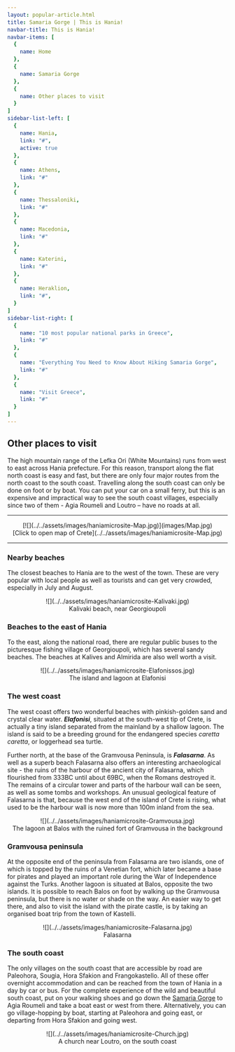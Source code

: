 ```yaml
---
layout: popular-article.html
title: Samaria Gorge | This is Hania!
navbar-title: This is Hania!
navbar-items: [
  {
    name: Home
  },
  {
    name: Samaria Gorge
  },
  {
    name: Other places to visit
  }
]
sidebar-list-left: [
  {
    name: Hania,
    link: "#",
    active: true
  },
  {
    name: Athens,
    link: "#"
  },
  {
    name: Thessaloniki,
    link: "#"
  },
  {
    name: Macedonia,
    link: "#"
  },
  {
    name: Katerini,
    link: "#"
  },
  {
    name: Heraklion,
    link: "#",
  }
]
sidebar-list-right: [
  {
    name: "10 most popular national parks in Greece",
    link: "#"
  },
  {
    name: "Everything You Need to Know About Hiking Samaria Gorge",
    link: "#"
  },
  {
    name: "Visit Greece",
    link: "#"
  }
]
---
```

## Other places to visit

The high mountain range of the Lefka Ori (White Mountains) runs from west to east across Hania prefecture. For this reason, transport along the flat north coast is easy and fast, but there are only four major routes from the north coast to the south coast. Travelling along the south coast can only be done on foot or by boat. You can put your car on a small ferry, but this is an expensive and impractical way to see the south coast villages, especially since two of them - Agia Roumeli and Loutro – have no roads at all.

***
<center>[![](../../assets/images/haniamicrosite-Map.jpg)](images/Map.jpg)</center>

<center>[Click to open map of Crete](../../assets/images/haniamicrosite-Map.jpg)</center>

***

### Nearby beaches

The closest beaches to Hania are to the west of the town. These are very popular with local people as well as tourists and can get very crowded, especially in July and August.

<center>![](../../assets/images/haniamicrosite-Kalivaki.jpg)</center>

<center>Kalivaki beach, near Georgioupoli</center>

### Beaches to the east of Hania

To the east, along the national road, there are regular public buses to the picturesque fishing village of Georgioupoli, which has several sandy beaches. The beaches at Kalives and Almirida are also well worth a visit.

<center>![](../../assets/images/haniamicrosite-Elafonissos.jpg)</center>

<center>The island and lagoon at Elafonisi</center>

### The west coast

The west coast offers two wonderful beaches with pinkish-golden sand and crystal clear water. _**Elafonisi**_, situated at the south-west tip of Crete, is actually a tiny island separated from the mainland by a shallow lagoon. The island is said to be a breeding ground for the endangered species _caretta caretta_, or loggerhead sea turtle.

Further north, at the base of the Gramvousa Peninsula, is _**Falasarna**_. As well as a superb beach Falasarna also offers an interesting archaeological site - the ruins of the harbour of the ancient city of Falasarna, which flourished from 333BC until about 69BC, when the Romans destroyed it. The remains of a circular tower and parts of the harbour wall can be seen, as well as some tombs and workshops. An unusual geological feature of Falasarna is that, because the west end of the island of Crete is rising, what used to be the harbour wall is now more than 100m inland from the sea.

<center>![](../../assets/images/haniamicrosite-Gramvousa.jpg)</center>

<center>The lagoon at Balos with the ruined fort of Gramvousa in the background</center>

### Gramvousa peninsula

At the opposite end of the peninsula from Falasarna are two islands, one of which is topped by the ruins of a Venetian fort, which later became a base for pirates and played an important role during the War of Independence against the Turks. Another lagoon is situated at Balos, opposite the two islands. It is possible to reach Balos on foot by walking up the Gramvousa peninsula, but there is no water or shade on the way. An easier way to get there, and also to visit the island with the pirate castle, is by taking an organised boat trip from the town of Kastelli.

<center>![](../../assets/images/haniamicrosite-Falasarna.jpg)</center>

<center>Falasarna</center>

### The south coast

The only villages on the south coast that are accessible by road are Paleohora, Sougia, Hora Sfakion and Frangokastello. All of these offer overnight accommodation and can be reached from the town of Hania in a day by car or bus. For the complete experience of the wild and beautiful south coast, put on your walking shoes and go down the [Samaria Gorge](gorge.html) to Agia Roumeli and take a boat east or west from there. Alternatively, you can go village-hopping by boat, starting at Paleohora and going east, or departing from Hora Sfakion and going west.

<center>![](../../assets/images/haniamicrosite-Church.jpg)</center>

<center>A church near Loutro, on the south coast</center>
